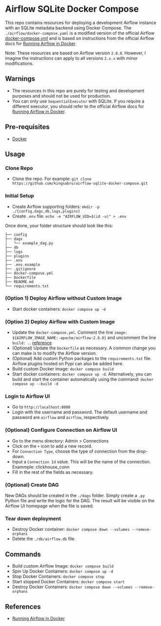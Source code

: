 # Airflow SQLite Docker Compose
This repo contains resources for deploying a development Airflow instance with an SQLite metadata backend using Docker Compose. The `./airflow/docker-compose.yaml` is a modified version of the official Airflow [docker-compose.yml](https://airflow.apache.org/docs/apache-airflow/2.8.0/docker-compose.yaml) and is based on instructions from the official Airflow docs for [Running Airflow in Docker](https://airflow.apache.org/docs/apache-airflow/2.8.0/howto/docker-compose/index.html).

Note: These resources are based on Airflow version `2.8.0`. However, I imagine the instructions can apply to all versions `2.x.x` with minor modifications.

## Warnings
- The resources in this repo are purely for testing and development purposes and should not be used for production.
- You can only use `SequentialExecutor` with SQLite. If you require a different executor, you should refer to the official Airflow docs for [Running Airflow in Docker](https://airflow.apache.org/docs/apache-airflow/2.7.0/howto/docker-compose/index.html).

## Pre-requisites
- [Docker](https://docs.docker.com/engine/install/)

## Usage
### Clone Repo
- Clone the repo. For example: `git clone https://github.com/kingsabru/airflow-sqlite-docker-compose.git`
### Initial Setup
- Create Airflow supporting folders: ```mkdir -p ./{config,dags,db,logs,plugins}```
- Create `.env` file: ```echo -e "AIRFLOW_UID=$(id -u)" > .env```

Once done, your folder structure should look like this:
```
├── config
├── dags
│   └── example_dag.py
├── db
├── logs
├── plugins
├── .env
├── .env.example
├── .gitignore
├── docker-compose.yml
├── Dockerfile
├── README.md
└── requirements.txt
```

### (Option 1) Deploy Airflow without Custom Image
- Start docker containers: `docker compose up -d`

### (Option 2) Deploy Airflow with Custom Image
- Update the `docker-compose.yml`. Comment the line `image: ${AIRFLOW_IMAGE_NAME:-apache/airflow:2.8.0}` and uncomment the line `build: .`. [reference](https://airflow.apache.org/docs/apache-airflow/2.7.0/howto/docker-compose/index.html#special-case-adding-dependencies-via-requirements-txt-file)
- (Optional) Update the `Dockerfile` as necessary. A common change you can make is to modify the Airflow version.
- (Optional) Add custom Python packages to the `requirements.txt` file. Airflow plugins hosted on Pypi can also be added here.
- Build custom Docker image: `docker compose build`
- Start docker containers: `docker compose up -d`. Alternatively, you can build and start the container automatically using the command: `docker compose up --build -d`

### Login to Airflow UI
- Go to `http://localhost:8080`
- Login with the username and password. The default username and password are `airflow` and `airflow`, respectively.
### (Optional) Configure Connection on Airflow UI
- Go to the menu directory: Admin > Connections
- Click on the `+` icon to add a new record.
- For `Connection Type`, choose the type of connection from the drop-down.
- Input a `Connection Id` value. This will be the name of the connection. Exammple: clickhouse_conn
- Fill in the rest of the fields as necessary.

### (Optional) Create DAG
New DAGs should be created in the `./dags` folder. Simply create a `.py` Python file and write the logic for the DAG. The result will be visible on the Airflow UI homepage when the file is saved.

### Tear down deployment
- Destroy Docker container: `docker compose down --volumes --remove-orphans`
- Delete the `./db/airflow.db` file.

## Commands
- Build custom Airflow Image: `docker compose build`
- Spin Up Docker Containers: `docker compose up -d`
- Stop Docker Containers: `docker compose stop`
- Start stopped Docker Containers: `docker compose start`
- Destroy Docker Containers: `docker compose down --volumes --remove-orphans`

## References
- [Running Airflow in Docker](https://airflow.apache.org/docs/apache-airflow/2.7.0/howto/docker-compose/index.html)